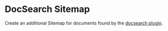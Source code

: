 DocSearch Sitemap
=================

Create an additional Sitemap for documents found by the [docsearch plugin](https://www.dokuwiki.org/plugin:docsearch).